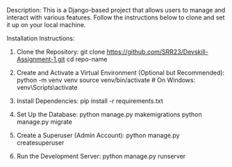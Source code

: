 Description: 
This is a Django-based project that allows users to manage and interact with various features. Follow the instructions below to clone and set it up on your local machine.

Installation Instructions: 
1. Clone the Repository: 
git clone https://github.com/SRR23/Devskill-Assignment-1.git
cd repo-name

3. Create and Activate a Virtual Environment (Optional but Recommended): 
python -m venv venv
source venv/bin/activate  # On Windows: venv\Scripts\activate

5. Install Dependencies: 
pip install -r requirements.txt

7. Set Up the Database: 
python manage.py makemigrations
python manage.py migrate

9. Create a Superuser (Admin Account): 
python manage.py createsuperuser

11. Run the Development Server: 
python manage.py runserver
